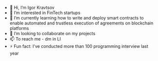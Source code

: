 - 👋 Hi, I’m Igor Kravtsov
- 👀 I’m interested in FinTech startups
- 🌱 I’m currently learning how to write and deploy smart contracts to enable automated and trustless execution of agreements on blockchain platforms
- 💞️ I’m looking to collaborate on my projects
- 📫 To reach me - dm in LI
- ⚡ Fun fact: I've conducted more than 100 programming interview last year  

<!---
dev-igor-kravtsov/dev-igor-kravtsov is a ✨ special ✨ repository because its `README.md` (this file) appears on your GitHub profile.
You can click the Preview link to take a look at your changes.
--->
